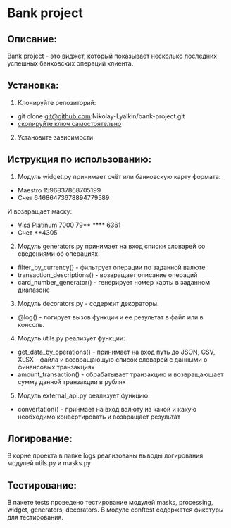 # Bank project

## Описание:
Bank project - это виджет, который показывает несколько последних успешных банковских операций клиента.

## Установка:
1. Клонируйте репозиторий:
- git clone git@github.com:Nikolay-Lyalkin/bank-project.git
- [скопируйте ключ самостоятельно](https://github.com/Nikolay-Lyalkin/bank-project)
2. Установите зависимости

## Иструкция по использованию:
1. Модуль widget.py принимает счёт или банковскую карту формата:
  - Maestro 1596837868705199
  - Счет 64686473678894779589

  И возвращает маску:
  - Visa Platinum 7000 79** **** 6361
  - Счет **4305
2. Модуль generators.py принимает на вход списки словарей со сведениями об операциях.
  - filter_by_currency() - фильтрует операции по заданной валюте
  - transaction_descriptions() - возвращает описание операций
  - card_number_generator() - генерирует номер карты в заданном диапазоне
3. Модуль decorators.py - содержит декораторы.
- @log() - логирует вызов функции и ее результат в файл или в консоль.
4. Модуль utils.py реализует функции:
- get_data_by_operations() - принимает на вход путь до JSON, CSV, XLSX - файла и возвращающую список словарей с данными о финансовых транзакциях
- amount_transaction() - обрабатывает транзакцию и возвращающает сумму данной транзакции в рублях
5. Модуль external_api.py реализует функцию:
- convertation() - принмает на вход валюту из какой и какую необходимо конвертировать и возвращает результат
## Логирование:
В корне проекта в папке logs реализованы выводы логирования модулей utils.py и masks.py
## Тестирование:
В пакете tests проведено тестирование модулей masks, processing, widget, generators, decorators.
В модуле conftest содержатся фикстуры для тестирования.
